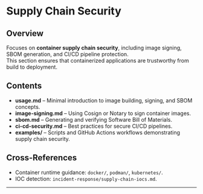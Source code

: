 # Supply Chain Security

## Overview
Focuses on **container supply chain security**, including image signing, SBOM generation, and CI/CD pipeline protection.  
This section ensures that containerized applications are trustworthy from build to deployment.

## Contents
- **usage.md** – Minimal introduction to image building, signing, and SBOM concepts.
- **image-signing.md** – Using Cosign or Notary to sign container images.
- **sbom.md** – Generating and verifying Software Bill of Materials.
- **ci-cd-security.md** – Best practices for secure CI/CD pipelines.
- **examples/** – Scripts and GitHub Actions workflows demonstrating supply chain security.

## Cross-References
- Container runtime guidance: `docker/`, `podman/`, `kubernetes/`.
- IOC detection: `incident-response/supply-chain-iocs.md`.

---
